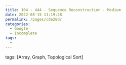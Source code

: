 ```yaml
---
title: 104 - 444 - Sequence Reconstruction - Medium
date: 2022-08-15 11:19:28
permalink: /pages/cde28d/
categories:
  - Google
  - Incomplete
tags:
  - 
---
```

tags: [Array, Graph, Topological Sort]